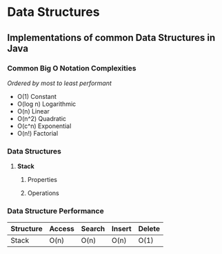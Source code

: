 # Data Structures

## Implementations of common Data Structures in Java

###  Common Big O Notation Complexities
   _Ordered by most to least performant_
   * O(1)      Constant
   * O(log n)  Logarithmic
   * O(n)      Linear
   * O(n^2)    Quadratic
   * O(c^n)    Exponential
   * O(n!)     Factorial

### Data Structures

1. **Stack**
    1. Properties

    2. Operations

### Data Structure Performance
| Structure | Access | Search | Insert | Delete |
| ----------|  ----- | ------ | ------ | ------ |
|  Stack    | O(n)   | O(n)   | O(n)   | O(1)   |
